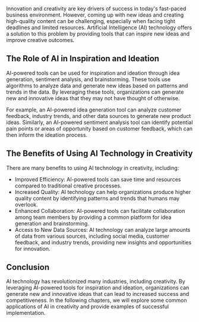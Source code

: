 
Innovation and creativity are key drivers of success in today's fast-paced business environment. However, coming up with new ideas and creating high-quality content can be challenging, especially when facing tight deadlines and limited resources. Artificial Intelligence (AI) technology offers a solution to this problem by providing tools that can inspire new ideas and improve creative outcomes.

The Role of AI in Inspiration and Ideation
------------------------------------------

AI-powered tools can be used for inspiration and ideation through idea generation, sentiment analysis, and brainstorming. These tools use algorithms to analyze data and generate new ideas based on patterns and trends in the data. By leveraging these tools, organizations can generate new and innovative ideas that they may not have thought of otherwise.

For example, an AI-powered idea generation tool can analyze customer feedback, industry trends, and other data sources to generate new product ideas. Similarly, an AI-powered sentiment analysis tool can identify potential pain points or areas of opportunity based on customer feedback, which can then inform the ideation process.

The Benefits of Using AI Technology in Creativity
-------------------------------------------------

There are many benefits to using AI technology in creativity, including:

* Improved Efficiency: AI-powered tools can save time and resources compared to traditional creative processes.
* Increased Quality: AI technology can help organizations produce higher quality content by identifying patterns and trends that humans may overlook.
* Enhanced Collaboration: AI-powered tools can facilitate collaboration among team members by providing a common platform for idea generation and brainstorming.
* Access to New Data Sources: AI technology can analyze large amounts of data from various sources, including social media, customer feedback, and industry trends, providing new insights and opportunities for innovation.

Conclusion
----------

AI technology has revolutionized many industries, including creativity. By leveraging AI-powered tools for inspiration and ideation, organizations can generate new and innovative ideas that can lead to increased success and competitiveness. In the following chapters, we will explore some common applications of AI in creativity and provide examples of successful implementation.
